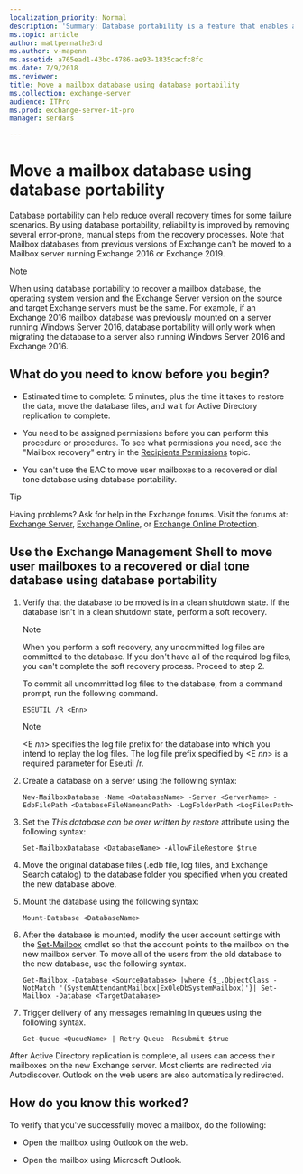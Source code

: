 ```yaml
---
localization_priority: Normal
description: 'Summary: Database portability is a feature that enables an Exchange Server 2016 or Exchange 2019 mailbox database to be moved to or mounted on any other Mailbox server in the same organization running Exchange 2016 or Exchange 2019 respectively, provided the target Mailbox server has databases with the same database schema version.'
ms.topic: article
author: mattpennathe3rd
ms.author: v-mapenn
ms.assetid: a765ead1-43bc-4786-ae93-1835cacfc8fc
ms.date: 7/9/2018
ms.reviewer:
title: Move a mailbox database using database portability
ms.collection: exchange-server
audience: ITPro
ms.prod: exchange-server-it-pro
manager: serdars

---
```


# Move a mailbox database using database portability

Database portability can help reduce overall recovery times for some failure scenarios. By using database portability, reliability is improved by removing several error-prone, manual steps from the recovery processes. Note that Mailbox databases from previous versions of Exchange can't be moved to a Mailbox server running Exchange 2016 or Exchange 2019.

> [!NOTE]
> When using database portability to recover a mailbox database, the operating system version and the Exchange Server version on the source and target Exchange servers must be the same. For example, if an Exchange 2016 mailbox database was previously mounted on a server running Windows Server 2016, database portability will only work when migrating the database to a server also running Windows Server 2016 and Exchange 2016.

## What do you need to know before you begin?

- Estimated time to complete: 5 minutes, plus the time it takes to restore the data, move the database files, and wait for Active Directory replication to complete.

- You need to be assigned permissions before you can perform this procedure or procedures. To see what permissions you need, see the "Mailbox recovery" entry in the [Recipients Permissions](../../permissions/feature-permissions/recipient-permissions.md) topic.

- You can't use the EAC to move user mailboxes to a recovered or dial tone database using database portability.

> [!TIP]
> Having problems? Ask for help in the Exchange forums. Visit the forums at: [Exchange Server](https://go.microsoft.com/fwlink/p/?linkId=60612), [Exchange Online](https://go.microsoft.com/fwlink/p/?linkId=267542), or [Exchange Online Protection](https://go.microsoft.com/fwlink/p/?linkId=285351).

## Use the Exchange Management Shell to move user mailboxes to a recovered or dial tone database using database portability

1. Verify that the database to be moved is in a clean shutdown state. If the database isn't in a clean shutdown state, perform a soft recovery.

   > [!NOTE]
   > When you perform a soft recovery, any uncommitted log files are committed to the database. If you don't have all of the required log files, you can't complete the soft recovery process. Proceed to step 2.

   To commit all uncommitted log files to the database, from a command prompt, run the following command.

   ```
   ESEUTIL /R <Enn>
   ```

   > [!NOTE]
   > \<E _nn_\> specifies the log file prefix for the database into which you intend to replay the log files. The log file prefix specified by \<E _nn_\> is a required parameter for Eseutil /r.

2. Create a database on a server using the following syntax:

   ```
   New-MailboxDatabase -Name <DatabaseName> -Server <ServerName> -EdbFilePath <DatabaseFileNameandPath> -LogFolderPath <LogFilesPath>
   ```

3. Set the _This database can be over written by restore_ attribute using the following syntax:

   ```
   Set-MailboxDatabase <DatabaseName> -AllowFileRestore $true
   ```

4. Move the original database files (.edb file, log files, and Exchange Search catalog) to the database folder you specified when you created the new database above.

5. Mount the database using the following syntax:

   ```
   Mount-Database <DatabaseName>
   ```

6. After the database is mounted, modify the user account settings with the [Set-Mailbox](https://technet.microsoft.com/library/a0d413b9-d949-4df6-ba96-ac0906dedae2.aspx) cmdlet so that the account points to the mailbox on the new mailbox server. To move all of the users from the old database to the new database, use the following syntax.

   ```
   Get-Mailbox -Database <SourceDatabase> |where {$_.ObjectClass -NotMatch '(SystemAttendantMailbox|ExOleDbSystemMailbox)'}| Set-Mailbox -Database <TargetDatabase>
   ```

7. Trigger delivery of any messages remaining in queues using the following syntax.

   ```
   Get-Queue <QueueName> | Retry-Queue -Resubmit $true
   ```

After Active Directory replication is complete, all users can access their mailboxes on the new Exchange server. Most clients are redirected via Autodiscover. Outlook on the web users are also automatically redirected.

## How do you know this worked?

To verify that you've successfully moved a mailbox, do the following:

- Open the mailbox using Outlook on the web.

- Open the mailbox using Microsoft Outlook.
